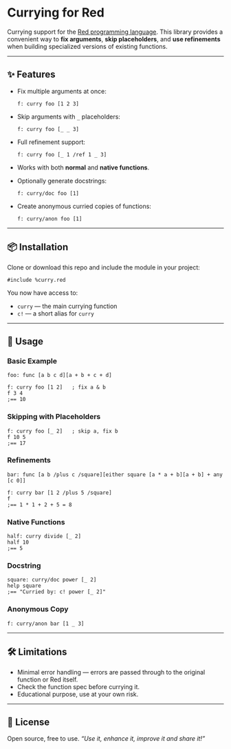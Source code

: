 # Currying for Red

Currying support for the [Red programming language](https://www.red-lang.org/).
This library provides a convenient way to **fix arguments**, **skip placeholders**, and **use refinements** when building specialized versions of existing functions.

---

## ✨ Features

* Fix multiple arguments at once:

  ```red
  f: curry foo [1 2 3]
  ```
* Skip arguments with `_` placeholders:

  ```red
  f: curry foo [_ _ 3]
  ```
* Full refinement support:

  ```red
  f: curry foo [_ 1 /ref 1 _ 3]
  ```
* Works with both **normal** and **native functions**.
* Optionally generate docstrings:

  ```red
  f: curry/doc foo [1]
  ```
* Create anonymous curried copies of functions:

  ```red
  f: curry/anon foo [1]
  ```

---

## 📦 Installation

Clone or download this repo and include the module in your project:

```red
#include %curry.red
```

You now have access to:

* `curry` — the main currying function
* `c!` — a short alias for `curry`

---

## 🚀 Usage

### Basic Example

```red
foo: func [a b c d][a + b + c + d]

f: curry foo [1 2]   ; fix a & b
f 3 4
;== 10
```

### Skipping with Placeholders

```red
f: curry foo [_ 2]   ; skip a, fix b
f 10 5
;== 17
```

### Refinements

```red
bar: func [a b /plus c /square][either square [a * a + b][a + b] + any [c 0]]

f: curry bar [1 2 /plus 5 /square]
f
;== 1 * 1 + 2 + 5 = 8
```

### Native Functions

```red
half: curry divide [_ 2]
half 10
;== 5
```

### Docstring

```red
square: curry/doc power [_ 2]
help square
;== "Curried by: c! power [_ 2]"
```

### Anonymous Copy

```red
f: curry/anon bar [1 _ 3]
```

---

## 🛠 Limitations

* Minimal error handling — errors are passed through to the original function or Red itself.
* Check the function spec before currying it.
* Educational purpose, use at your own risk.

---

## 📜 License

Open source, free to use. *“Use it, enhance it, improve it and share it!”*
